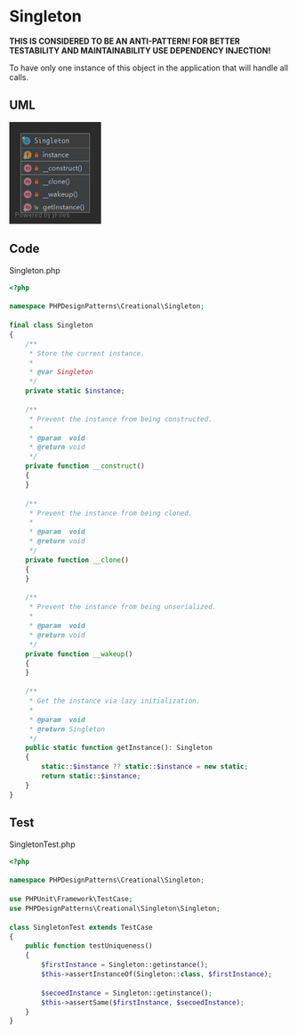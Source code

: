 # Singleton

**THIS IS CONSIDERED TO BE AN ANTI-PATTERN! FOR BETTER TESTABILITY AND MAINTAINABILITY USE DEPENDENCY INJECTION!**

To have only one instance of this object in the application that will handle all calls.

## UML

![Singleton](Singleton.png)

## Code

Singleton.php

```php
<?php

namespace PHPDesignPatterns\Creational\Singleton;

final class Singleton
{
    /**
     * Store the current instance.
     *
     * @var Singleton
     */
    private static $instance;

    /**
     * Prevent the instance from being constructed.
     *
     * @param  void
     * @return void
     */
    private function __construct()
    {
    }

    /**
     * Prevent the instance from being cloned.
     *
     * @param  void
     * @return void
     */
    private function __clone()
    {
    }

    /**
     * Prevent the instance from being unserialized.
     *
     * @param  void
     * @return void
     */
    private function __wakeup()
    {
    }

    /**
     * Get the instance via lazy initialization.
     *
     * @param  void
     * @return Singleton
     */
    public static function getInstance(): Singleton
    {
        static::$instance ?? static::$instance = new static;
        return static::$instance;
    }
}

```

## Test

SingletonTest.php

```php
<?php

namespace PHPDesignPatterns\Creational\Singleton;

use PHPUnit\Framework\TestCase;
use PHPDesignPatterns\Creational\Singleton\Singleton;

class SingletonTest extends TestCase
{
    public function testUniqueness()
    {
        $firstInstance = Singleton::getinstance();
        $this->assertInstanceOf(Singleton::class, $firstInstance);

        $secoedInstance = Singleton::getinstance();
        $this->assertSame($firstInstance, $secoedInstance);
    }
}

```

